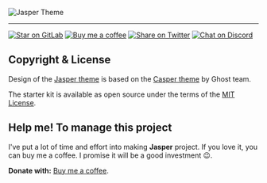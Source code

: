 ![Jasper Theme][img-jasper]

---

[![Star on GitLab][img-gitlab]][gitlab] [![Buy me a coffee][img-buymeacoffee]][buymeacoffee] [![Share on Twitter][img-twitter]][twitter] [![Chat on Discord][img-discord]][discord]

## Copyright & License

Design of the [Jasper theme][gitlab] is based on the [Casper theme][casper] by Ghost team.

The starter kit is available as open source under the terms of the [MIT License][gitlab-license].

## Help me! To manage this project

I've put a lot of time and effort into making **Jasper** project. If you love it, you can buy me a coffee. I promise it will be a good investment 😉.

**Donate with:** [Buy me a coffee][buymeacoffee].

<!-- Links -->

[gitlab]: https://gitlab.com/mittalyashu/jasper
[gitlab-license]: https://gitlab.com/mittalyashu/jasper/blob/master/LICENSE
[casper]: https://github.com/TryGhost/Casper/blob/master/LICENSE
[discord]: https://discord.gg/JKpSUQQ
[buymeacoffee]: https://www.buymeacoffee.com/mittalyashu
[twitter]: https://twitter.com/intent/tweet?url=https%3A%2F%2Fgitlab.com%2Fmittalyashu%2Fjasper&via=mittalyashu77&text=A%20full-featured%20customisable%20theme%20Casper%20👻&hashtags=jekyllrb%2C%20theme

<!-- Images -->

[img-jasper]: https://i.imgur.com/RZ1H9Id.png
[img-discord]: https://img.shields.io/badge/chat-on%20discord-blue.svg?style=flat&colorA=555555&colorB=7289DA
[img-buymeacoffee]: https://img.shields.io/badge/buy-me%20a%20coffee-blue.svg?style=flat&colorA=555555&colorB=FF813F
[img-twitter]: https://img.shields.io/badge/share-on%20twitter-blue.svg?style=flat&colorA=555555&colorB=1DA1F2
[img-gitlab]: https://img.shields.io/badge/star-on%20gitlab-yellow.svg?style=flat&colorA=555555&colorB=554488
